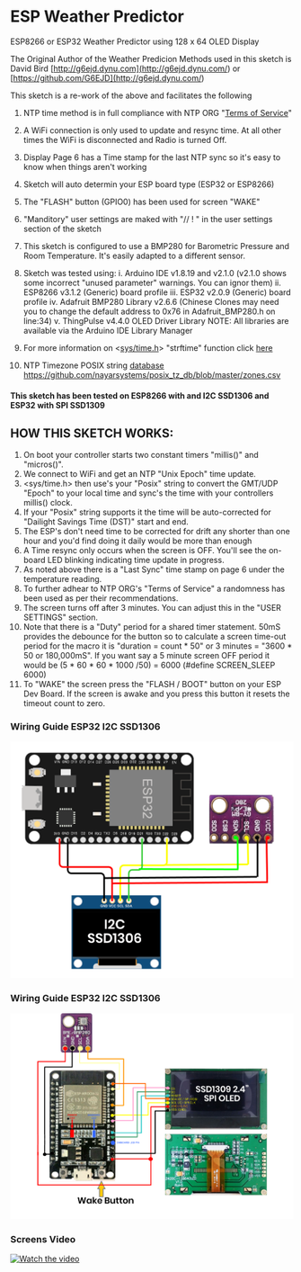 # ESP Weather Predictor
ESP8266 or ESP32 Weather Predictor using 128 x 64 OLED Display

The Original Author of the Weather Predicion Methods used in this sketch is David Bird
[http://g6ejd.dynu.com](<http://g6ejd.dynu.com/>) or [https://github.com/G6EJD](<http://g6ejd.dynu.com/>)

This sketch is a re-work of the above and facilitates the following
  1.  NTP time method is in full compliance with NTP ORG "[Terms of Service](https://www.ntppool.org/tos.html)" 
  2.  A WiFi connection is only used to update and resync time. At all other times the WiFi is disconnected and Radio is turned Off. 
  3.  Display Page 6 has a Time stamp for the last NTP sync so it's easy to know when things aren't working
  4.  Sketch will auto determin your ESP board type (ESP32 or ESP8266)
  5.  The "FLASH" button (GPIO0) has been used for screen "WAKE"
  6.  "Manditory" user settings are maked with "// ! " in the user settings section of the sketch
  7.  This sketch is configured to use a BMP280 for Barometric Pressure and Room Temperature. It's easily adapted to a different sensor.
  8.  Sketch was tested using: 
      i.    Arduino IDE v1.8.19 and v2.1.0              (v2.1.0 shows some incorrect "unused parameter" warnings. You can ignor them)
      ii.   ESP8266 v3.1.2 (Generic) board profile
      iii.  ESP32   v2.0.9 (Generic) board profile
      iv.   Adafruit BMP280 Library v2.6.6              (Chinese Clones may need you to change the default address to 0x76 in Adafruit_BMP280.h on line:34)
      v.    ThingPulse v4.4.0 OLED Driver Library
          NOTE: All libraries are available via the Arduino IDE Library Manager

  9.  For more information on <[sys/time.h]( https://cplusplus.com/reference/ctime/strftime/)> "strftime" function click [here](https://cplusplus.com/reference/ctime/strftime/)
  10. NTP Timezone POSIX string [database](https://github.com/nayarsystems/posix_tz_db/blob/master/zones.csv) https://github.com/nayarsystems/posix_tz_db/blob/master/zones.csv

#### This sketch has been tested on ESP8266 with and I2C SSD1306 and ESP32 with SPI SSD1309
  

## HOW THIS SKETCH WORKS:
  1. On boot your controller starts two constant timers "millis()" and "micros()". 
  2. We connect to WiFi and get an NTP "Unix Epoch" time update.
  3. <sys/time.h> then use's your "Posix" string  to convert the GMT/UDP "Epoch" to your local time and sync's the time with your controllers millis() clock.
  4. If your "Posix" string supports it the time will be auto-corrected for "Dailight Savings Time (DST)" start and end.
  5. The ESP's don't need time to be corrected for drift any shorter than one hour and you'd find doing it daily would be more than enough
  6. A Time resync only occurs when the screen is OFF. You'll see the on-board LED blinking indicating time update in progress.
  7. As noted above there is a "Last Sync" time stamp on page 6 under the temperature reading.
  8. To further adhear to NTP ORG's "Terms of Service" a randomness has been used as per their recommendations.
  9. The screen turns off after 3 minutes. You can adjust this in the "USER SETTINGS" section. 
  10. Note that there is a "Duty" period for a shared timer statement. 50mS provides the debounce for the button so to calculate a screen time-out period for the macro it is "duration = count * 50" or  3 minutes = "3600 * 50 or 180,000mS". If you want say a 5 minute screen OFF period it would be (5 * 60 * 60 * 1000 /50) = 6000 (#define SCREEN_SLEEP 6000)
11. To "WAKE" the screen press the "FLASH / BOOT" button on your ESP Dev Board. If the screen is awake and you press this button it resets the timeout count to zero.


### Wiring Guide ESP32 I2C SSD1306
![I2C ESP32 SSD1306](https://github.com/macca448/ESP_Weather_Predictor/blob/main/esp_weather_predictor/assets/ESP32_OLED_I2C.png)


### Wiring Guide ESP32 I2C SSD1306
![SPI ESP32 SSD1309](https://github.com/macca448/ESP_Weather_Predictor/blob/main/esp_weather_predictor/assets/OLED_SPI_BMP_ESP32.png)


### Screens Video
[![Watch the video](https://img.youtube.com/vi/-4ZAevAfWxo/maxresdefault.jpg)](https://youtu.be/-4ZAevAfWxo)

 

 	
